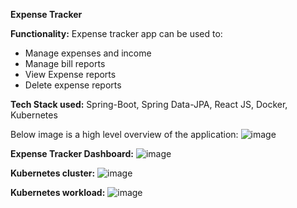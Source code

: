 **Expense Tracker**

**Functionality:**
Expense tracker app can be used to:
* Manage expenses and income
* Manage bill reports
* View Expense reports
* Delete expense reports

**Tech Stack used:**
Spring-Boot, Spring Data-JPA, React JS, Docker, Kubernetes

Below image is a high level overview of the application:
![image](https://user-images.githubusercontent.com/25320977/99179952-2661bc00-2748-11eb-9fa1-2203e2110d02.png)

**Expense Tracker Dashboard:**
![image](https://user-images.githubusercontent.com/25320977/99179960-311c5100-2748-11eb-9dee-aa17b72e833b.png)

**Kubernetes cluster:**
![image](https://user-images.githubusercontent.com/25320977/99179969-3e394000-2748-11eb-9c48-c06d7203570a.png)

**Kubernetes workload:**
![image](https://user-images.githubusercontent.com/25320977/99179979-4e511f80-2748-11eb-86b5-2ad868cad6fa.png)
